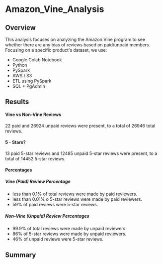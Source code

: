 # Amazon_Vine_Analysis

## Overview

This analysis focuses on analyzing the Amazon Vine program to see whether there are any bias of reviews based on paid/unpaid members. Focusing on a specific product's dataset, we use:

- Google Colab Notebook
- Python
- PySpark 
- AWS / S3
- ETL using PySpark
- SQL + PgAdmin

## Results

#### Vine vs Non-Vine Reviews

22 paid and 26924 unpaid reviews were present, to a total of 26946 total reviews.

#### 5 - Stars?

13 paid 5-star reviews and 12485 unpaid 5-star reviews were present, to a total of 14452 5-star reviews.

#### Percentages

##### Vine (Paid) Review Percentage

- less than 0.1% of total reviews were made by paid reviewers.
- less than 0.01% o 5-star reviews were made by paid reviewers.
- 59% of paid reviews were 5-star reviews.

##### Non-Vine (Unpaid) Review Percentages

- 99.9% of total reviews were made by unpaid reviewers.
- 86% of 5-star reviews were made by unpaid reviewers.
- 46% of unpaid reviews were 5-star reviews. 

## Summary
